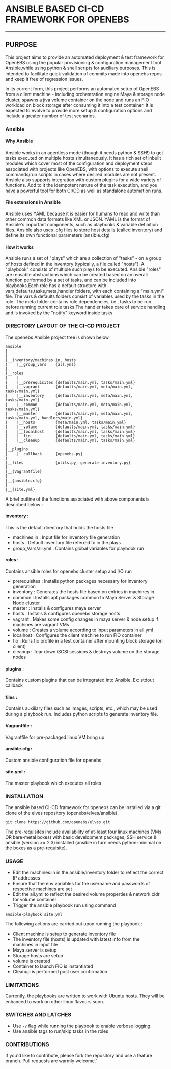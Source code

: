 # ANSIBLE BASED CI-CD FRAMEWORK FOR OPENEBS
-------------------------------------------

## PURPOSE

This project aims to provide an automated deployment & test framework for OpenEBS 
using the popular provisioning & configuration management tool Ansible,while using 
python & shell scripts for auxiliary purposes. This is intended to facilitate quick 
validation of commits made into openebs repos and keep it free of regression issues.

In its current form, this project performs an automated setup of OpenEBS from a client
machine - including orchestration engine Maya & storage node cluster, spawns a jiva 
volume container on the node and runs an FIO workload on block storage after consuming 
it into a test container. It is expected to evolve to provide more setup & configuration
options and include a greater number of test scenarios.

### Ansible 

#### Why Ansible

Ansible works in an agentless mode (though it needs python & SSH!) to get tasks 
executed on multiple hosts simultaneously. It has a rich set of inbuilt modules 
which cover most of the configuration and deployment steps associated with 
projects like OpenEBS, with options to execute shell commands/run scripts in cases
where desired modules are not present. Ansible also supports integration with 
custom plugins for a wide variety of functions. Add to it the idempotent nature 
of the task execution, and you have a powerful tool for both CI/CD as well as 
standalone automation runs.

#### File extensions in Ansible

Ansible uses YAML because it is easier for humans to read and write than other 
common data formats like XML or JSON. YAML is the format of Ansible's 
important components, such as playbooks & variable definition files. Ansible also 
uses .cfg files to store host details (called inventory) and define its own functional 
parameters (ansible.cfg) 

#### How it works 

Ansible runs a set of "plays" which are a collection of "tasks" - on a group of 
hosts defined in the inventory (typically, a file called "hosts"). A "playbook" 
consists of multiple such plays to be executed. Ansible "roles" are reusable 
abstractions which can be created based on an overall function performed by a set 
of tasks, and can be included into playbooks.Each role has a default structure with
vars,defaults,tasks,meta,handler folders, with each containing a "main.yml" file. 
The vars & defaults folders consist of variables used by the tasks in the role. 
The meta folder contains role dependencies, i.e., tasks to be run before running 
current role tasks.The handler takes care of service handling and is invoked by the 
"notify" keyword inside tasks.

### DIRECTORY LAYOUT OF THE CI-CD PROJECT 

The openebs Ansible project tree is shown below.

```
ansible
|
|
|__inventory/machines.in, hosts
|    |__group_vars    {all.yml}
|   
|__roles 
|    |
|    |__prerequisites {defaults/main.yml, tasks/main.yml}
|    |__vagrant       {defaults/main.yml, meta/main.yml, tasks/main.yml}
|    |__inventory     {defaults/main.yml, meta/main.yml, tasks/main.yml}
|    |__common        {defaults/main.yml, meta/main.yml, tasks/main.yml}
|    |__master        {defaults/main.yml, meta/main.yml, tasks/main.yml, handlers/main.yml}
|    |__hosts         {meta/main.yml, tasks/main.yml} 
|    |__volume        {defaults/main.yml, tasks/main.yml}
|    |__localhost     {defaults/main.yml, tasks/main.yml} 
|    |__fio           {defaults/main.yml, tasks/main.yml} 
|    |__cleanup       {defaults/main.yml, tasks/main.yml}
|
|__plugins
|    |__callback      {openebs.py}
|
|__files              {utils.py, generate-inventory.py}
|
|__{Vagrantfile}
|
|__{ansible.cfg}
|
|__{site.yml}

```
A brief outline of the functions associated with above components is described below : 

#### inventory :
  This is the default directory that holds the hosts file  
- machines.in : Input file for inventory file generation 
- hosts : Default inventory file referred to in the plays
- group_Vars/all.yml : Contains global variables for playbook run

#### roles : 
  Contains ansible roles for openebs cluster setup and I/O run
- prerequisites : Installs python packages necessary for inventory generation
- inventory : Generates the hosts file based on entries in machines.in. 
- common : Installs apt packages common to Maya Server & Storage Node cluster
- master : Installs & configures maya server
- hosts : Installs & configures openebs storage hosts
- vagrant : Makes some config changes in maya server & node setup if machines are vagrant VMs
- volume : Creates a volume according to input parameters in all.yml
- localhost : Configures the client machine to run FIO container
- fio : Runs fio profile in a test container after mounting block storage (on client)
- cleanup : Tear down iSCSI sessions & destroys volume on the storage nodes

#### plugins :
   Contains custom plugins that can be integrated into Ansible. 
   Ex: stdout callback
   
#### files :
   Contains auxiliary files such as images, scripts, etc., which may be used during a 
   playbook run. Includes python scripts to generate inventory file. 
   
#### Vagrantfile : 
   Vagrantfile for pre-packaged linux VM bring up

#### ansible.cfg : 
   Custom ansible configuration file for openebs

#### site.yml : 
   The master playbook which executes all roles
   
### INSTALLATION

The ansible based CI-CD framework for openebs can be installed via a git clone of the elves 
repository (openebs/elves/ansible). 

`git clone https://github.com/openebs/elves.git`

The pre-requisites include availability of at-least four linux machines (VMs OR bare-metal boxes) 
with basic development packages, SSH service & ansible (version >= 2.3) installed 
(ansible in turn needs python-minimal on the boxes as a pre-requisite).

### USAGE

- Edit the machines.in in the ansible/inventory folder to reflect the correct IP addresses
- Ensure that the env variables for the username and passwords of respective machines are set
- Edit the all.yml to reflect the desired volume properties & network cidr for volume container
- Trigger the ansible playbook run using command 

`ansible-playbook site.yml` 

The following actions are carried out upon running the playbook : 

- Client machine is setup to generate inventory file
- The inventory file (hosts) is updated with latest info from the machines.in input file
- Maya server is setup
- Storage hosts are setup
- volume is created
- Container to launch FIO is instantiated
- Cleanup is performed post user confirmation

### LIMITATIONS

Currently, the playbooks are written to work with Ubuntu hosts. They will be enhanced to work on other
linux flavours soon.

### SWITCHES AND LATCHES

- Use `-v` flag while running the playbook to enable verbose logging. 
- Use ansible tags to run/skip tasks in the roles

### CONTRIBUTIONS

If you'd like to contribute, please fork the repository and use a feature branch. 
Pull requests are warmly welcome."








  

















